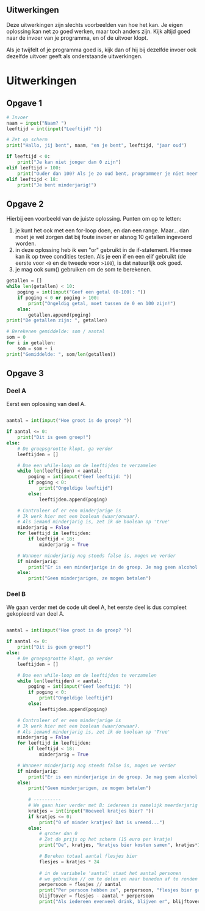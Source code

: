Uitwerkingen
---

Deze uitwerkingen zijn slechts voorbeelden van hoe het kan.
Je eigen oplossing kan net zo goed werken, maar toch anders zijn.
Kijk altijd goed naar de invoer van je programma, en of de uitvoer klopt.

Als je twijfelt of je programma goed is, kijk dan of hij bij dezelfde invoer ook dezelfde uitvoer geeft als onderstaande uitwerkingen.

# Uitwerkingen
## Opgave 1

~~~python
# Invoer
naam = input("Naam? ")
leeftijd = int(input("Leeftijd? "))

# Zet op scherm
print("Hallo, jij bent", naam, "en je bent", leeftijd, "jaar oud")

if leeftijd < 0:
    print("Je kan niet jonger dan 0 zijn")
elif leeftijd > 100:
    print("Ouder dan 100? Als je zo oud bent, programmeer je niet meer!")
elif leeftijd < 18:
    print("Je bent minderjarig!")
~~~



## Opgave 2

Hierbij een voorbeeld van de juiste oplossing.
Punten om op te letten:
1. je kunt het ook met een for-loop doen, en dan een range. Maar... dan moet je wel zorgen dat bij foute invoer er alsnog 10 getallen ingevoerd worden.
2. in deze oplossing heb ik een "or" gebruikt in de if-statement. Hiermee kan ik op twee condities testen. Als je een if en een elif gebruikt (de eerste voor `<0` en de tweede voor `>100`), is dat natuurlijk ook goed.
3. je mag ook sum() gebruiken om de som te berekenen.

~~~python
getallen = []
while len(getallen) < 10:
    poging = int(input("Geef een getal (0-100): "))
    if poging < 0 or poging > 100:
        print("Ongeldig getal, moet tussen de 0 en 100 zijn!")
    else:
        getallen.append(poging)
print("De getallen zijn: ", getallen)

# Berekenen gemiddelde: som / aantal
som = 0
for i in getallen:
    som = som + i
print("Gemiddelde: ", som/len(getallen))

~~~

## Opgave 3

### Deel A

Eerst een oplossing van deel A.

~~~python

aantal = int(input("Hoe groot is de groep? "))

if aantal <= 0:
    print("Dit is geen groep!")
else:
    # De groepsgrootte klopt, ga verder
    leeftijden = []

    # Doe een while-loop om de leeftijden te verzamelen
    while len(leeftijden) < aantal:
        poging = int(input("Geef leeftijd: "))
        if poging < 0:
            print("Ongeldige leeftijd")
        else:
            leeftijden.append(poging)

    # Controleer of er een minderjarige is
    # Ik werk hier met een boolean (waar/onwaar).
    # Als iemand minderjarig is, zet ik de boolean op 'true'
    minderjarig = False
    for leeftijd in leeftijden:
        if leeftijd < 18:
            minderjarig = True

    # Wanneer minderjarig nog steeds false is, mogen we verder
    if minderjarig:
        print("Er is een minderjarige in de groep. Je mag geen alcohol kopen!")
    else:
        print("Geen minderjarigen, ze mogen betalen")
~~~

### Deel B

We gaan verder met de code uit deel A, het eerste deel is dus compleet gekopieerd van deel A.

~~~python

aantal = int(input("Hoe groot is de groep? "))

if aantal <= 0:
    print("Dit is geen groep!")
else:
    # De groepsgrootte klopt, ga verder
    leeftijden = []

    # Doe een while-loop om de leeftijden te verzamelen
    while len(leeftijden) < aantal:
        poging = int(input("Geef leeftijd: "))
        if poging < 0:
            print("Ongeldige leeftijd")
        else:
            leeftijden.append(poging)

    # Controleer of er een minderjarige is
    # Ik werk hier met een boolean (waar/onwaar).
    # Als iemand minderjarig is, zet ik de boolean op 'True'
    minderjarig = False
    for leeftijd in leeftijden:
        if leeftijd < 18:
            minderjarig = True

    # Wanneer minderjarig nog steeds false is, mogen we verder
    if minderjarig:
        print("Er is een minderjarige in de groep. Je mag geen alcohol kopen!")
    else:
        print("Geen minderjarigen, ze mogen betalen")
        
        # ----------
        # We gaan hier verder met B: iedereen is namelijk meerderjarig
        kratjes = int(input("Hoeveel kratjes bier? "))
        if kratjes <= 0:
            print("0 of minder kratjes? Dat is vreemd...")
        else:
            # groter dan 0
            # Zet de prijs op het scherm (15 euro per kratje)
            print("De", kratjes, "kratjes bier kosten samen", kratjes*15, "euro")

            # Bereken totaal aantal flesjes bier
            flesjes = kratjes * 24
            
            # in de variabele 'aantal' staat het aantal personen
            # we gebruiken // om te delen en naar beneden af te ronden
            perpersoon = flesjes // aantal
            print("Per persoon hebben ze", perpersoon, "flesjes bier gekocht")
            blijftover = flesjes - aantal * perpersoon
            print("Als iedereen evenveel drink, blijven er", blijftover, "flesjes bier over")
~~~
